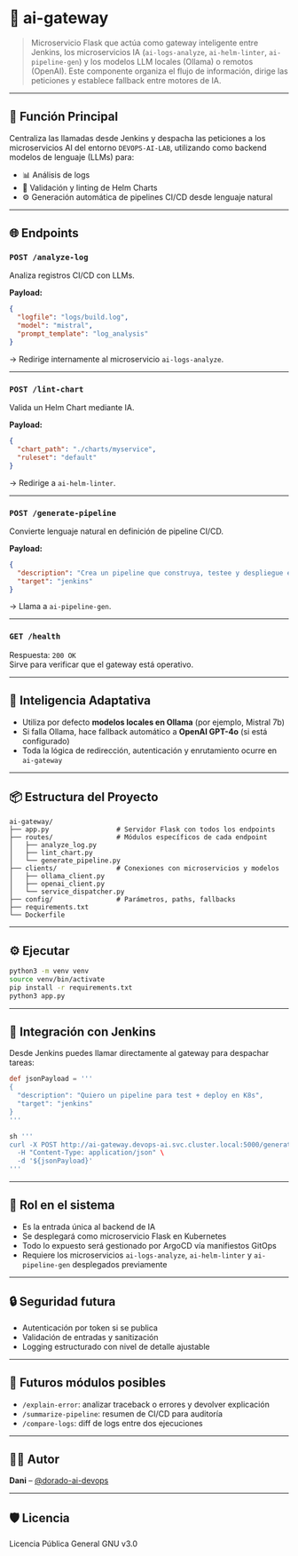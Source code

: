 
# 🔁 ai-gateway

> Microservicio Flask que actúa como gateway inteligente entre Jenkins, los microservicios IA (`ai-logs-analyze`, `ai-helm-linter`, `ai-pipeline-gen`) y los modelos LLM locales (Ollama) o remotos (OpenAI). Este componente organiza el flujo de información, dirige las peticiones y establece fallback entre motores de IA.

---

## 🚪 Función Principal

Centraliza las llamadas desde Jenkins y despacha las peticiones a los microservicios AI del entorno `DEVOPS-AI-LAB`, utilizando como backend modelos de lenguaje (LLMs) para:

- 📊 Análisis de logs
- 🧪 Validación y linting de Helm Charts
- ⚙️ Generación automática de pipelines CI/CD desde lenguaje natural

---

## 🌐 Endpoints

### `POST /analyze-log`

Analiza registros CI/CD con LLMs.

**Payload:**
```json
{
  "logfile": "logs/build.log",
  "model": "mistral",
  "prompt_template": "log_analysis"
}
```

→ Redirige internamente al microservicio `ai-logs-analyze`.

---

### `POST /lint-chart`

Valida un Helm Chart mediante IA.

**Payload:**
```json
{
  "chart_path": "./charts/myservice",
  "ruleset": "default"
}
```

→ Redirige a `ai-helm-linter`.

---

### `POST /generate-pipeline`

Convierte lenguaje natural en definición de pipeline CI/CD.

**Payload:**
```json
{
  "description": "Crea un pipeline que construya, testee y despliegue en Kubernetes con Helm",
  "target": "jenkins"
}
```

→ Llama a `ai-pipeline-gen`.

---

### `GET /health`

Respuesta: `200 OK`  
Sirve para verificar que el gateway está operativo.

---

## 🧠 Inteligencia Adaptativa

- Utiliza por defecto **modelos locales en Ollama** (por ejemplo, Mistral 7b)
- Si falla Ollama, hace fallback automático a **OpenAI GPT-4o** (si está configurado)
- Toda la lógica de redirección, autenticación y enrutamiento ocurre en `ai-gateway`

---

## 📦 Estructura del Proyecto

```
ai-gateway/
├── app.py                 # Servidor Flask con todos los endpoints
├── routes/                # Módulos específicos de cada endpoint
│   ├── analyze_log.py
│   ├── lint_chart.py
│   └── generate_pipeline.py
├── clients/               # Conexiones con microservicios y modelos
│   ├── ollama_client.py
│   ├── openai_client.py
│   └── service_dispatcher.py
├── config/                # Parámetros, paths, fallbacks
├── requirements.txt
└── Dockerfile
```

---

## ⚙️ Ejecutar

```bash
python3 -m venv venv
source venv/bin/activate
pip install -r requirements.txt
python3 app.py
```

---

## 🧩 Integración con Jenkins

Desde Jenkins puedes llamar directamente al gateway para despachar tareas:

```groovy
def jsonPayload = '''
{
  "description": "Quiero un pipeline para test + deploy en K8s",
  "target": "jenkins"
}
'''

sh '''
curl -X POST http://ai-gateway.devops-ai.svc.cluster.local:5000/generate-pipeline \
  -H "Content-Type: application/json" \
  -d '${jsonPayload}'
'''
```

---

## 🧠 Rol en el sistema

- Es la entrada única al backend de IA
- Se desplegará como microservicio Flask en Kubernetes
- Todo lo expuesto será gestionado por ArgoCD vía manifiestos GitOps
- Requiere los microservicios `ai-logs-analyze`, `ai-helm-linter` y `ai-pipeline-gen` desplegados previamente

---

## 🔒 Seguridad futura

- Autenticación por token si se publica
- Validación de entradas y sanitización
- Logging estructurado con nivel de detalle ajustable

---

## 🔮 Futuros módulos posibles

- `/explain-error`: analizar traceback o errores y devolver explicación
- `/summarize-pipeline`: resumen de CI/CD para auditoría
- `/compare-logs`: diff de logs entre dos ejecuciones

---

## 👨‍💻 Autor

**Dani** – [@dorado-ai-devops](https://github.com/dorado-ai-devops)

---

## 🛡 Licencia

Licencia Pública General GNU v3.0
